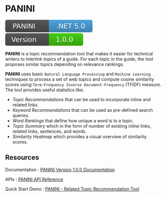 # PANINI

[![Runtime](/images/runtime.svg)](https://dotnet.microsoft.com/download/dotnet/5.0)
[![Version](/images/version.svg)](#)

**PANINI** is a topic recommendation tool that makes it easier for technical writers to interlink topics of a guide. For each topic in the guide, the tool proposes similar topics depending on relevance rankings.

**PANINI** uses basic `Natural Language Processing` and `Machine Learning` techniques to process a set of web topics and compute cosine similarity scores using `Term-Frequency Inverse Document-Frequency` (TFIDF) measure. The tool provides useful statistics like:
- *Topic Recommendations* that can be used to incorporate inline and related links.
- *Keyword Recommendations* that can be used as pre-defined search queries.
- *Word Rankings* that define how unique a word is to a topic.
- *Topic Summary* which in the form of number of existing inline links, related links, sentences, and words.
- *Similarity Heatmap* which provides a visual overview of similarity scores.

## Resources

Documentation : [PANINI Version 1.0.0 Documentation](joshigirish.github.io/panini_dotnetcore/)

APIs : [PANINI API Reference](https://joshigirish.github.io/Panini_DotNetCore/api/index.html)

Quick Start Demo : [PANINI - Related Topic Recommendation Tool](https://www.youtube.com/watch?v=7b7FRqfdCkY)
